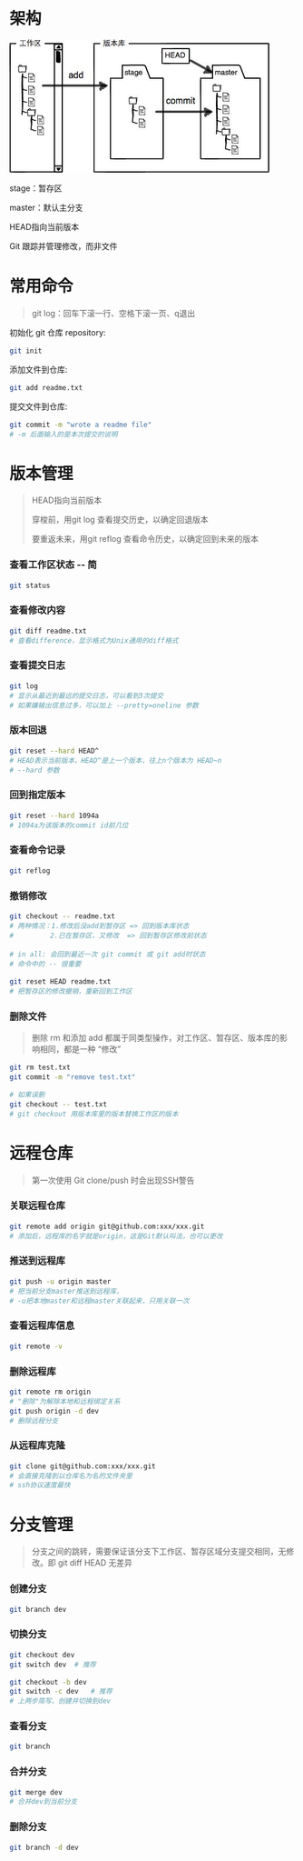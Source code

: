 # 架构

![](imgs/git架构.jpg)

stage：暂存区

master：默认主分支

HEAD指向当前版本

Git 跟踪并管理修改，而非文件

# 常用命令

> git log：回车下滚一行、空格下滚一页、q退出

初始化 git 仓库 repository:

```sh
git init
```

添加文件到仓库:

```sh
git add readme.txt
```

提交文件到仓库:

```sh
git commit -m "wrote a readme file"
# -m 后面输入的是本次提交的说明
```

# 版本管理

> HEAD指向当前版本
>
> 穿梭前，用git log 查看提交历史，以确定回退版本
>
> 要重返未来，用git reflog 查看命令历史，以确定回到未来的版本

### 查看工作区状态 -- 简

```sh
git status
```

### 查看修改内容

```sh
git diff readme.txt
# 查看difference，显示格式为Unix通用的diff格式
```

### 查看提交日志

```sh
git log
# 显示从最近到最远的提交日志，可以看到3次提交
# 如果嫌输出信息过多，可以加上 --pretty=oneline 参数
```

### 版本回退

```sh
git reset --hard HEAD^
# HEAD表示当前版本，HEAD^是上一个版本，往上n个版本为 HEAD~n
# --hard 参数
```

### 回到指定版本

```sh
git reset --hard 1094a
# 1094a为该版本的commit id前几位
```

### 查看命令记录

```sh
git reflog
```

### 撤销修改

```sh
git checkout -- readme.txt
# 两种情况：1.修改后没add到暂存区 => 回到版本库状态
#		  2.已在暂存区，又修改  => 回到暂存区修改前状态

# in all: 会回到最近一次 git commit 或 git add时状态
# 命令中的 -- 很重要
```

```sh
git reset HEAD readme.txt
# 把暂存区的修改撤销，重新回到工作区
```

### 删除文件

> 删除 rm 和添加 add 都属于同类型操作，对工作区、暂存区、版本库的影响相同，都是一种 “修改”

```sh
git rm test.txt
git commit -m "remove test.txt"
```

```sh
# 如果误删
git checkout -- test.txt
# git checkout 用版本库里的版本替换工作区的版本
```



# 远程仓库

> 第一次使用 Git clone/push 时会出现SSH警告

### 关联远程仓库

```sh
git remote add origin git@github.com:xxx/xxx.git
# 添加后，远程库的名字就是origin，这是Git默认叫法，也可以更改
```

### 推送到远程库

```sh
git push -u origin master
# 把当前分支master推送到远程库，
# -u把本地master和远程master关联起来，只用关联一次
```

### 查看远程库信息

```sh
git remote -v
```

### 删除远程库

```sh
git remote rm origin
# "删除"为解除本地和远程绑定关系
git push origin -d dev
# 删除远程分支
```

### 从远程库克隆

```sh
git clone git@github.com:xxx/xxx.git
# 会直接克隆到以仓库名为名的文件夹里
# ssh协议速度最快
```



# 分支管理

> 分支之间的跳转，需要保证该分支下工作区、暂存区域分支提交相同，无修改。即 git diff HEAD 无差异

### 创建分支

```sh
git branch dev
```

### 切换分支

```sh
git checkout dev
git switch dev	# 推荐
```

```sh
git checkout -b dev
git switch -c dev	# 推荐
# 上两步简写，创建并切换到dev
```

### 查看分支

```sh
git branch
```

### 合并分支

```sh
git merge dev
# 合并dev到当前分支
```

### 删除分支

```sh
git branch -d dev
```

